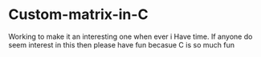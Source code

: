 # Custom-matrix-in-C

Working to make it an interesting one when ever i Have time. If anyone do seem interest in this then please have fun becasue C is so much fun
